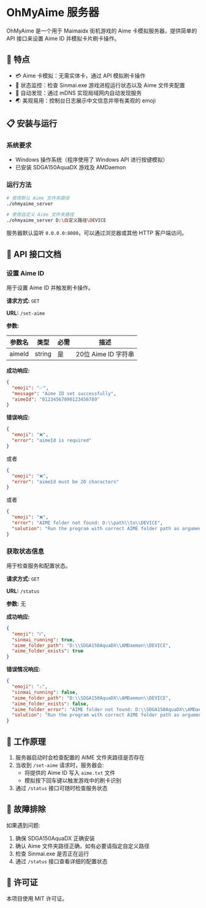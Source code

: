# OhMyAime 服务器

OhMyAime 是一个用于 Maimaidx 街机游戏的 Aime 卡模拟服务器，提供简单的 API 接口来设置 Aime ID 并模拟卡片刷卡操作。

## 🌟 特点

- 💳 Aime 卡模拟：无需实体卡，通过 API 模拟刷卡操作
- 🔄 状态监控：检查 Sinmai.exe 游戏进程运行状态以及 Aime 文件夹配置
- 🔎 自动发现：通过 mDNS 实现局域网内自动发现服务
- 🌏 美观易用：控制台日志展示中文信息并带有美观的 emoji

## 📋 安装与运行

### 系统要求

- Windows 操作系统（程序使用了 Windows API 进行按键模拟）
- 已安装 SDGA150AquaDX 游戏及 AMDaemon

### 运行方法

```bash
# 使用默认 Aime 文件夹路径
./ohmyaime_server

# 使用自定义 Aime 文件夹路径
./ohmyaime_server D:\自定义路径\DEVICE
```

服务器默认监听 `0.0.0.0:8080`，可以通过浏览器或其他 HTTP 客户端访问。

## 🚀 API 接口文档

### 设置 Aime ID

用于设置 Aime ID 并触发刷卡操作。

**请求方式:** `GET`

**URL:** `/set-aime`

**参数:**

| 参数名   | 类型     | 必需 | 描述                      |
|----------|----------|------|---------------------------|
| aimeId   | string   | 是   | 20位 Aime ID 字符串       |

**成功响应:**

```json
{
  "emoji": "✅",
  "message": "Aime ID set successfully",
  "aimeId": "01234567890123456789"
}
```

**错误响应:**

```json
{
  "emoji": "❌",
  "error": "aimeId is required"
}
```

或者

```json
{
  "emoji": "❌",
  "error": "aimeId must be 20 characters"
}
```

或者

```json
{
  "emoji": "❌",
  "error": "AIME folder not found: D:\\path\\to\\DEVICE",
  "solution": "Run the program with correct AIME folder path as argument"
}
```

### 获取状态信息

用于检查服务和配置状态。

**请求方式:** `GET`

**URL:** `/status`

**参数:** 无

**成功响应:**

```json
{
  "emoji": "ℹ️",
  "sinmai_running": true,
  "aime_folder_path": "D:\\SDGA150AquaDX\\AMDaemon\\DEVICE",
  "aime_folder_exists": true
}
```

**错误情况响应:**

```json
{
  "emoji": "⚠️",
  "sinmai_running": false,
  "aime_folder_path": "D:\\SDGA150AquaDX\\AMDaemon\\DEVICE",
  "aime_folder_exists": false,
  "aime_folder_error": "AIME folder not found: D:\\SDGA150AquaDX\\AMDaemon\\DEVICE",
  "solution": "Run the program with correct AIME folder path as argument"
}
```

## 📝 工作原理

1. 服务器启动时会检查配置的 AIME 文件夹路径是否存在
2. 当收到 `/set-aime` 请求时，服务器会:
   - 将提供的 Aime ID 写入 `aime.txt` 文件
   - 模拟按下回车键以触发游戏中的刷卡识别
3. 通过 `/status` 接口可随时检查服务状态

## 🔧 故障排除

如果遇到问题:

1. 确保 SDGA150AquaDX 正确安装
2. 确认 Aime 文件夹路径正确，如有必要请指定自定义路径
3. 检查 Sinmai.exe 是否正在运行
4. 通过 `/status` 接口查看详细的配置状态

## 📜 许可证

本项目使用 MIT 许可证。
